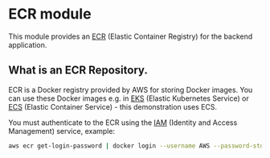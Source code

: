 # ECR module

This module provides an [ECR](https://aws.amazon.com/ecr/) (Elastic Container Registry) for the backend application.

## What is an ECR Repository.

ECR is a Docker registry provided by AWS for storing Docker images. You can use these Docker images e.g. in [EKS](https://aws.amazon.com/eks/) (Elastic Kubernetes Service) or [ECS](https://aws.amazon.com/ecs/) (Elastic Container Service) - this demonstration uses ECS.

You must authenticate to the ECR using the [IAM](https://aws.amazon.com/iam/) (Identity and Access Management) service, example:

```bash
aws ecr get-login-password | docker login --username AWS --password-stdin https://<aws_account_id>.dkr.ecr.
```
